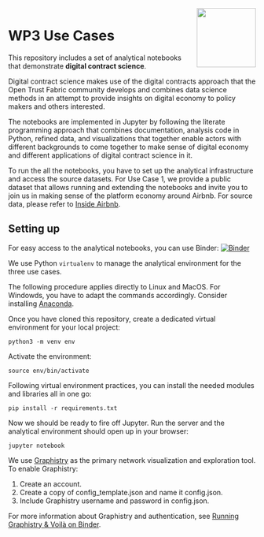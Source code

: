 <img src="https://secureservercdn.net/160.153.137.210/86v.eb1.myftpupload.com/wp-content/uploads/2020/09/Logos-3.png?time=1625746717" align="right" width="120"/>

# WP3 Use Cases

This repository includes a set of analytical notebooks that demonstrate **digital contract science**.

Digital contract science makes use of the digital contracts approach that the Open Trust Fabric community develops and combines data science methods in an attempt to provide insights on digital economy to policy makers and others interested.

The notebooks are implemented in Jupyter by following the literate programming approach that combines documentation, analysis code in Python, refined data, and visualizations that together enable actors with different backgrounds to come together to make sense of digital economy and different applications of digital contract science in it.

To run the all the notebooks, you have to set up the analytical infrastructure and access the source datasets. For Use Case 1, we provide a public dataset that allows running and extending the notebooks and invite you to join us in making sense of the platform economy around Airbnb. For source data, please refer to [Inside Airbnb](http://insideairbnb.com/get-the-data.html).

## Setting up

For easy access to the analytical notebooks, you can use Binder: [![Binder](https://mybinder.org/badge_logo.svg)](https://mybinder.org/v2/gh/OpenTrustFabric/WP3_UseCases/HEAD)

We use Python <code>virtualenv</code> to manage the analytical environment for the three use cases.

The following procedure applies directly to Linux and MacOS. For Windowds, you have to adapt the commands accordingly. Consider installing [Anaconda](https://www.anaconda.com/).

Once you have cloned this repository, create a dedicated virtual environment for your local project:

	python3 -m venv env

Activate the environment:

	source env/bin/activate

Following virtual environment practices, you can install the needed modules and libraries all in one go:

	pip install -r requirements.txt
		
Now we should be ready to fire off Jupyter. Run the server and the analytical environment should open up in your browser:

	jupyter notebook

We use [Graphistry](https://www.graphistry.com/) as the primary network visualization and exploration tool. To enable Graphistry:

1. Create an account.
2. Create a copy of config_template.json and name it config.json. 
3. Include Graphistry username and password in config.json. 

For more information about Graphistry and authentication, see  [Running Graphistry & Voilà on Binder](https://github.com/graphistry/pygraphistry/issues/240).
